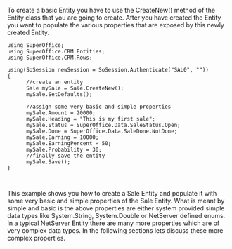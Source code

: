 <properties date="2016-05-10"
SortOrder="53"
/>

To create a basic Entity you have to use the CreateNew() method of the Entity class that you are going to create. After you have created the Entity you want to populate the various properties that are exposed by this newly created Entity.

 

```
using SuperOffice;
using SuperOffice.CRM.Entities;
using SuperOffice.CRM.Rows;
 
using(SoSession newSession = SoSession.Authenticate("SAL0", ""))
{
      //create an entity
      Sale mySale = Sale.CreateNew();
      mySale.SetDefaults();
 
      //assign some very basic and simple properties
      mySale.Amount = 20000;
      mySale.Heading = "This is my first sale";
      mySale.Status = SuperOffice.Data.SaleStatus.Open;
      mySale.Done = SuperOffice.Data.SaleDone.NotDone;
      mySale.Earning = 10000;
      mySale.EarningPercent = 50;
      mySale.Probability = 30;
      //finally save the entity
      mySale.Save();
}

 
```

This example shows you how to create a Sale Entity and populate it with some very basic and simple properties of the Sale Entity. What is meant by simple and basic is the above properties are either system provided simple data types like System.String, System.Double or NetServer defined enums. In a typical NetServer Entity there are many more properties which are of very complex data types. In the following sections lets discuss these more complex properties.
